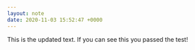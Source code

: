 ```yaml
---
layout: note
date: 2020-11-03 15:52:47 +0000
---
```


This is the updated text. If you can see this you passed the test!

